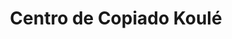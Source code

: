 ---
title: "Centro de Copiado Koulé"
url: /general-san-martin/centro-de-copiado-koule/
shop: Kopieren
---